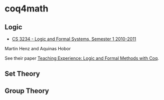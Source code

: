 # coq4math

## Logic

- [CS 3234 - Logic and Formal Systems, Semester 1 2010-2011](https://www.comp.nus.edu.sg/~henz/cs3234/)

Martin Henz and Aquinas Hobor

See their paper [Teaching Experience: Logic and Formal Methods with Coq](https://www.comp.nus.edu.sg/~hobor/Publications/2011/logicfs.pdf).

## Set Theory

## Group Theory
